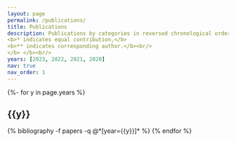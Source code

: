 ```yaml
---
layout: page
permalink: /publications/
title: Publications
description: Publications by categories in reversed chronological order. Full list can be found at <b><a href='https://scholar.google.com.hk/citations?user=8Of_NYQAAAAJ&hl=en'>Google Scholar</a></b></br/>.
<b>* indicates equal contribution,</b>
<b>** indicates corresponding author.</b><br/>
</b> </b><br/>
years: [2023, 2022, 2021, 2020]
nav: true
nav_order: 1
---
```

<!-- _pages/publications.md -->
<div class="publications">

{%- for y in page.years %}
  <h2 class="year">{{y}}</h2>
  {% bibliography -f papers -q @*[year={{y}}]* %}
{% endfor %}

</div>
